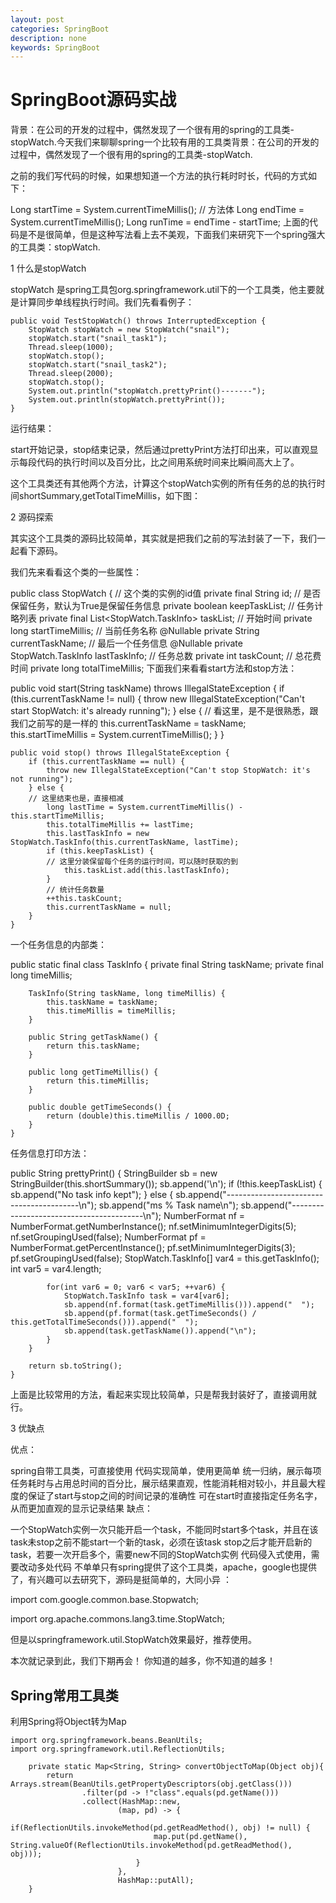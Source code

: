 ```yaml
---
layout: post
categories: SpringBoot
description: none
keywords: SpringBoot
---
```

# SpringBoot源码实战
背景：在公司的开发的过程中，偶然发现了一个很有用的spring的工具类-stopWatch.今天我们来聊聊spring一个比较有用的工具类背景：在公司的开发的过程中，偶然发现了一个很有用的spring的工具类-stopWatch.

之前的我们写代码的时候，如果想知道一个方法的执行耗时时长，代码的方式如下：

Long startTime = System.currentTimeMillis();
// 方法体
Long endTime = System.currentTimeMillis();
Long runTime = endTime - startTime;
上面的代码是不是很简单，但是这种写法看上去不美观，下面我们来研究下一个spring强大的工具类：stopWatch.

1 什么是stopWatch

stopWatch 是spring工具包org.springframework.util下的一个工具类，他主要就是计算同步单线程执行时间。我们先看看例子：

    public void TestStopWatch() throws InterruptedException {
        StopWatch stopWatch = new StopWatch("snail");
        stopWatch.start("snail_task1");
        Thread.sleep(1000);
        stopWatch.stop();
        stopWatch.start("snail_task2");
        Thread.sleep(2000);
        stopWatch.stop();
        System.out.println("stopWatch.prettyPrint()-------");
        System.out.println(stopWatch.prettyPrint());
    }
运行结果：


start开始记录，stop结束记录，然后通过prettyPrint方法打印出来，可以直观显示每段代码的执行时间以及百分比，比之间用系统时间来比瞬间高大上了。

这个工具类还有其他两个方法，计算这个stopWatch实例的所有任务的总的执行时间shortSummary,getTotalTimeMillis，如下图：


2 源码探索

其实这个工具类的源码比较简单，其实就是把我们之前的写法封装了一下，我们一起看下源码。

我们先来看看这个类的一些属性：

public class StopWatch {
// 这个类的实例的id值
private final String id;
// 是否保留任务，默认为True是保留任务信息
private boolean keepTaskList;
// 任务计略列表
private final List<StopWatch.TaskInfo> taskList;
// 开始时间
private long startTimeMillis;
// 当前任务名称
@Nullable
private String currentTaskName;
// 最后一个任务信息
@Nullable
private StopWatch.TaskInfo lastTaskInfo;
// 任务总数
private int taskCount;
// 总花费时间
private long totalTimeMillis;
下面我们来看看start方法和stop方法：

public void start(String taskName) throws IllegalStateException {
if (this.currentTaskName != null) {
throw new IllegalStateException("Can't start StopWatch: it's already running");
} else {
// 看这里，是不是很熟悉，跟我们之前写的是一样的
this.currentTaskName = taskName;
this.startTimeMillis = System.currentTimeMillis();
}
}

    public void stop() throws IllegalStateException {
        if (this.currentTaskName == null) {
            throw new IllegalStateException("Can't stop StopWatch: it's not running");
        } else {
        // 这里结束也是，直接相减
            long lastTime = System.currentTimeMillis() - this.startTimeMillis;
            this.totalTimeMillis += lastTime;
            this.lastTaskInfo = new StopWatch.TaskInfo(this.currentTaskName, lastTime);
            if (this.keepTaskList) {
            // 这里分装保留每个任务的运行时间，可以随时获取的到
                this.taskList.add(this.lastTaskInfo);
            }
            // 统计任务数量
            ++this.taskCount;
            this.currentTaskName = null;
        }
    }
一个任务信息的内部类：

public static final class TaskInfo {
private final String taskName;
private final long timeMillis;

        TaskInfo(String taskName, long timeMillis) {
            this.taskName = taskName;
            this.timeMillis = timeMillis;
        }

        public String getTaskName() {
            return this.taskName;
        }

        public long getTimeMillis() {
            return this.timeMillis;
        }

        public double getTimeSeconds() {
            return (double)this.timeMillis / 1000.0D;
        }
    }
任务信息打印方法：

public String prettyPrint() {
StringBuilder sb = new StringBuilder(this.shortSummary());
sb.append('\n');
if (!this.keepTaskList) {
sb.append("No task info kept");
} else {
sb.append("-----------------------------------------\n");
sb.append("ms     %     Task name\n");
sb.append("-----------------------------------------\n");
NumberFormat nf = NumberFormat.getNumberInstance();
nf.setMinimumIntegerDigits(5);
nf.setGroupingUsed(false);
NumberFormat pf = NumberFormat.getPercentInstance();
pf.setMinimumIntegerDigits(3);
pf.setGroupingUsed(false);
StopWatch.TaskInfo[] var4 = this.getTaskInfo();
int var5 = var4.length;

            for(int var6 = 0; var6 < var5; ++var6) {
                StopWatch.TaskInfo task = var4[var6];
                sb.append(nf.format(task.getTimeMillis())).append("  ");
                sb.append(pf.format(task.getTimeSeconds() / this.getTotalTimeSeconds())).append("  ");
                sb.append(task.getTaskName()).append("\n");
            }
        }

        return sb.toString();
    }
上面是比较常用的方法，看起来实现比较简单，只是帮我封装好了，直接调用就行。

3 优缺点

优点：

spring自带工具类，可直接使用
代码实现简单，使用更简单
统一归纳，展示每项任务耗时与占用总时间的百分比，展示结果直观，性能消耗相对较小，并且最大程度的保证了start与stop之间的时间记录的准确性
可在start时直接指定任务名字，从而更加直观的显示记录结果
缺点：

一个StopWatch实例一次只能开启一个task，不能同时start多个task，并且在该task未stop之前不能start一个新的task，必须在该task stop之后才能开启新的task，若要一次开启多个，需要new不同的StopWatch实例
代码侵入式使用，需要改动多处代码
不单单只有spring提供了这个工具类，apache，google也提供了，有兴趣可以去研究下，源码是挺简单的，大同小异 ：

import com.google.common.base.Stopwatch;

import org.apache.commons.lang3.time.StopWatch;

但是以springframework.util.StopWatch效果最好，推荐使用。

本次就记录到此，我们下期再会！ 你知道的越多，你不知道的越多！



## Spring常用工具类
利用Spring将Object转为Map
```properties
import org.springframework.beans.BeanUtils;
import org.springframework.util.ReflectionUtils;

    private static Map<String, String> convertObjectToMap(Object obj){
        return Arrays.stream(BeanUtils.getPropertyDescriptors(obj.getClass()))
                .filter(pd -> !"class".equals(pd.getName()))
                .collect(HashMap::new,
                        (map, pd) -> {
                            if(ReflectionUtils.invokeMethod(pd.getReadMethod(), obj) != null) {
                                map.put(pd.getName(), String.valueOf(ReflectionUtils.invokeMethod(pd.getReadMethod(), obj)));
                            }
                        },
                        HashMap::putAll);
    }
```